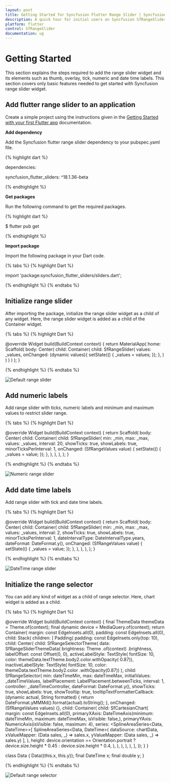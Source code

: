 ```yaml
---
layout: post
title: Getting Started for Syncfusion Flutter Range Slider | Syncfusion
description: A quick tour for initial users on Syncfusion SfRangeSlider for flutter platform
platform: flutter
control: SfRangeSlider
documentation: ug
---
```


# Getting Started
This section explains the steps required to add the range slider widget and its elements such as thumb, overlay, tick, numeric and date time labels. This section covers only basic features needed to get started with Syncfusion range slider widget.

## Add flutter range slider to an application
Create a simple project using the instructions given in the [Getting Started with your first Flutter app](https://flutter.dev/docs/get-started/test-drive?tab=vscode#create-app) documentation.

**Add dependency**

Add the Syncfusion flutter range slider dependency to your pubspec.yaml file.

{% highlight dart %}

dependencies:

syncfusion_flutter_sliders: ^18.1.36-beta

{% endhighlight %}

**Get packages** 

Run the following command to get the required packages.

{% highlight dart %}

$ flutter pub get

{% endhighlight %}

**Import package**

Import the following package in your Dart code.

{% tabs %}
{% highlight Dart %}

import 'package:syncfusion_flutter_sliders/sliders.dart';

{% endhighlight %}
{% endtabs %}

## Initialize range slider

After importing the package, initialize the range slider widget as a child of any widget. Here, the range slider widget is added as a child of the Container widget.

{% tabs %}
{% highlight Dart %}

@override
Widget build(BuildContext context) {
  return MaterialApp(
      home: Scaffold(
          body: Center(
              child: Container(
                  child: SfRangeSlider(
                    values: _values,
                    onChanged: (dynamic values){
                      setState(() {
                        _values = values;
                      });
                    },
                  )
              )
          )
      )
  );
}
	
{% endhighlight %}
{% endtabs %}

![Default range slider](/images/getting-started/default_range_slider.png)

## Add numeric labels

Add range slider with ticks, numeric labels and minimum and maximum values to restrict slider range.

{% tabs %}
{% highlight Dart %}

@override
Widget build(BuildContext context) {
  return Scaffold(
    body: Center(
      child: Container(
        child: SfRangeSlider(
          min: _min,
          max: _max,
          values: _values,
          interval: 20,
          showTicks: true,
          showLabels: true,
          minorTicksPerInterval: 1,
          onChanged: (SfRangeValues value) {
            setState(() {
              _values = value;
            });
          },
        ),
      ),
    ),
  );
}

{% endhighlight %}
{% endtabs %}

![Numeric range slider](/images/getting-started/numeric_range_slider.png)

## Add date time labels

Add range slider with tick and date time labels.

{% tabs %}
{% highlight Dart %}

@override
  Widget build(BuildContext context) {
    return Scaffold(
      body: Center(
        child: Container(
          child: SfRangeSlider(
            min: _min,
            max: _max,
            values: _values,
            interval: 2,
            showTicks: true,
            showLabels: true,
            minorTicksPerInterval: 1,
            dateIntervalType: DateIntervalType.years,
            dateFormat: DateFormat.y(),
            onChanged: (SfRangeValues value) {
              setState(() {
                _values = value;
              });
            },
          ),
        ),
      ),
    );
  }

{% endhighlight %}
{% endtabs %}

![DateTime range slider](/images/getting-started/date_range_slider.png)

## Initialize the range selector

You can add any kind of widget as a child of range selector. Here, chart widget is added as a child.

{% tabs %}
{% highlight Dart %}

@override
Widget build(BuildContext context) {
   final ThemeData themeData = Theme.of(context);
   final dynamic device = MediaQuery.of(context);
   return Container(
       margin: const EdgeInsets.all(0),
       padding: const EdgeInsets.all(0),
       child: Stack(
         children: <Widget>[
           Padding(
             padding: const EdgeInsets.only(top: 10),
             child: Center(
               child: SfRangeSelectorTheme(
                 data: SfRangeSliderThemeData(
                     brightness: Theme
                         .of(context)
                         .brightness,
                     labelOffset: const Offset(0, 0),
                     activeLabelStyle: TextStyle(
                         fontSize: 10,
                         color: themeData.textTheme.body2.color.withOpacity(
                            0.87)),
                     inactiveLabelStyle: TextStyle(
                         fontSize: 10,
                         color: themeData.textTheme.body2.color
                             .withOpacity(0.87))
                 ),
                 child: SfRangeSelector(
                   min: dateTimeMin,
                   max: dateTimeMax,
                   initialValues: _dateTimeValues,
                   labelPlacement: LabelPlacement.betweenTicks,
                   interval: 1,
                   controller: _dateTimeController,
                   dateFormat: DateFormat.y(),
                   showTicks: true,
                   showLabels: true,
                   showTooltip: true,
                   tooltipTextFormatterCallback: (dynamic actual,
                       String formatted) {
                     return DateFormat.yMMMd().format(actual).toString();
                   },
                   onChanged: (SfRangeValues values) {},
                   child: Container(
                     child: SfCartesianChart(
                       margin: const EdgeInsets.all(0),
                       primaryXAxis: DateTimeAxis(minimum: dateTimeMin,
                         maximum: dateTimeMax,
                         isVisible: false,),
                       primaryYAxis: NumericAxis(isVisible: false, maximum: 4),
                       series: <SplineAreaSeries<Data, DateTime>>[
                         SplineAreaSeries<Data, DateTime>(
                             dataSource: chartData,
                             xValueMapper: (Data sales, _) => sales.x,
                             yValueMapper: (Data sales, _) => sales.y)
                       ],
                     ),
                     height: device.orientation == Orientation.portrait
                         ? device.size.height * 0.45
                         : device.size.height * 0.4,
                   ),
                 ),
               ),
             ),
           ),
         ],
       ));
 }
}

class Data {
  Data({this.x, this.y});
  final DateTime x;
  final double y;
}

{% endhighlight %}
{% endtabs %}

![Default range selector](/images/getting-started/default_range_selector.png)
